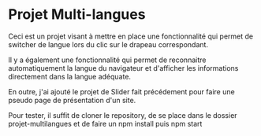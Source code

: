 # Projet Multi-langues

Ceci est un projet visant à mettre en place une fonctionnalité qui permet de switcher de langue lors du clic sur le drapeau correspondant.

Il y a également une fonctionnalité qui permet de reconnaitre automatiquement la langue du navigateur et d'afficher les informations directement dans la langue adéquate.

En outre, j'ai ajouté le projet de Slider fait précédement pour faire une pseudo page de présentation d'un site.

Pour tester, il suffit de cloner le repository, de se place dans le dossier projet-multilangues et de faire un npm install puis npm start
